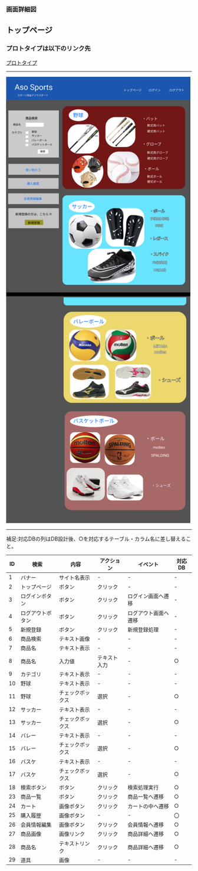 ### 画面詳細図
## トップページ
### プロトタイプは以下のリンク先
[プロトタイプ](https://www.figma.com/file/36DPETfL3dwzP5NjNW1WZQ/Untitled)
*****
<img src="img/toppage.png" width="500">

*****

補足:対応DBの列はDB設計後、○を対応するテーブル・カラム名に差し替えること。

| ID | 検索 | 内容 | アクション | イベント | 対応DB |
|----|-----|-----|---------|--------|-------|
|1|バナー|サイト名表示|-|-|-|
|2|トップページ|ボタン|クリック|-|-|
|3|ログインボタン|ボタン|クリック|ログイン画面へ遷移|-|
|4|ログアウトボタン|ボタン|クリック|ログアウト画面へ遷移|-|
|5|新規登録|ボタン|クリック|新規登録処理|-|
|6|商品検索|テキスト画像|-|-|-|
|7|商品名|テキスト表示|-|-|-|
|8|商品名|入力値|テキスト入力|-|○|
|9|カテゴリ|テキスト表示|-|-|-|
|10|野球|テキスト表示|-|-|-|
|11|野球|チェックボックス|選択|-|○|
|12|サッカー|テキスト表示|-|-|-|
|13|サッカー|チェックボックス|選択|-|○|
|14|バレー|テキスト表示|-|-|-|
|15|バレー|チェックボックス|選択|-|○|
|16|バスケ|テキスト表示|-|-|-|
|17|バスケ|チェックボックス|選択|-|○|
|18|検索ボタン|ボタン|クリック|検索処理実行|○|
|23|商品一覧|ボタン|クリック|商品一覧へ遷移|○|
|24|カート|画像ボタン|クリック|カートの中へ遷移|○|
|25|購入履歴|画像ボタン|-|-|〇|
|26|会員情報編集|画像ボタン|クリック|会員情報へ遷移|○|
|27|商品画像|画像リンク|クリック|商品詳細へ遷移|○|
|28|商品名|テキストリンク|クリック|商品詳細へ遷移|○|
|29|道具|画像|-|-|-|
